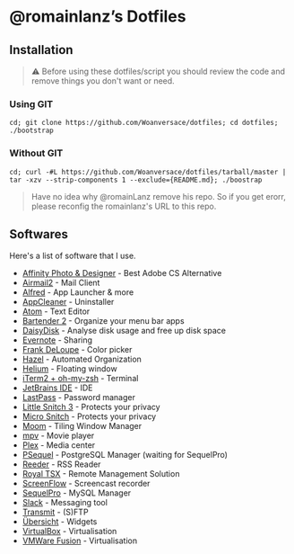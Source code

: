 # @romainlanz’s Dotfiles

## Installation

> :warning: Before using these dotfiles/script you should review the code and remove things you don't want or need.

### Using GIT

```shell
cd; git clone https://github.com/Woanversace/dotfiles; cd dotfiles; ./bootstrap
```

### Without GIT

```shell
cd; curl -#L https://github.com/Woanversace/dotfiles/tarball/master | tar -xzv --strip-components 1 --exclude={README.md}; ./boostrap
```
> Have no idea why @romainLanz remove his repo. So if you get erorr, please reconfig the romainlanz's URL to this repo.

## Softwares

Here's a list of software that I use.

* [Affinity Photo & Designer](https://affinity.serif.com/) - Best Adobe CS Alternative
* [Airmail2](http://airmailapp.com/) - Mail Client
* [Alfred](https://www.alfredapp.com/) - App Launcher & more
* [AppCleaner](https://freemacsoft.net/appcleaner/) - Uninstaller
* [Atom](https://atom.io/) - Text Editor
* [Bartender 2](https://www.macbartender.com/) - Organize your menu bar apps
* [DaisyDisk](https://daisydiskapp.com/) - Analyse disk usage and free up disk space
* [Evernote](https://evernote.com) - Sharing
* [Frank DeLoupe](http://www.jumpzero.com/frank/) - Color picker
* [Hazel](https://www.noodlesoft.com/hazel.php) - Automated Organization
* [Helium](http://jadengeller.github.io/Helium/) - Floating window
* [iTerm2 + oh-my-zsh](https://www.iterm2.com/) - Terminal
* [JetBrains IDE](https://www.jetbrains.com/products.html) - IDE
* [LastPass](https://lastpass.com/) - Password manager
* [Little Snitch 3](https://www.obdev.at/products/littlesnitch/index.html) - Protects your privacy
* [Micro Snitch](https://www.obdev.at/products/microsnitch/index.html) - Protects your privacy
* [Moom](https://manytricks.com/moom/) - Tiling Window Manager
* [mpv](https://mpv.io/) - Movie player
* [Plex](http://plex.tv/) - Media center
* [PSequel](http://www.psequel.com/) - PostgreSQL Manager (waiting for SequelPro)
* [Reeder](http://reederapp.com/mac/) - RSS Reader
* [Royal TSX](http://www.royalapplications.com/ts/osx/features) - Remote Management Solution
* [ScreenFlow](http://www.telestream.net/screenflow/overview.htm) - Screencast recorder
* [SequelPro](http://www.sequelpro.com/) - MySQL Manager
* [Slack](https://slack.com/) - Messaging tool
* [Transmit](https://panic.com/transmit/) - (S)FTP
* [Übersicht](http://tracesof.net/uebersicht/) - Widgets
* [VirtualBox](https://www.virtualbox.org/) - Virtualisation
* [VMWare Fusion](https://www.vmware.com/products/fusion) - Virtualisation
